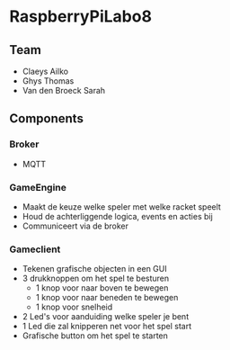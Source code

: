 # RaspberryPiLabo8

## Team
- Claeys Ailko
- Ghys Thomas
- Van den Broeck Sarah

## Components
### Broker
- MQTT
### GameEngine
- Maakt de keuze welke speler met welke racket speelt
- Houd de achterliggende logica, events en acties bij 
- Communiceert via de broker
### Gameclient
- Tekenen grafische objecten in een GUI
- 3 drukknoppen om het spel te besturen
  - 1 knop voor naar boven te bewegen
  - 1 knop voor naar beneden te bewegen
  - 1 knop voor snelheid
- 2 Led's voor aanduiding welke speler je bent
- 1 Led die zal knipperen net voor het spel start
- Grafische button om het spel te starten
